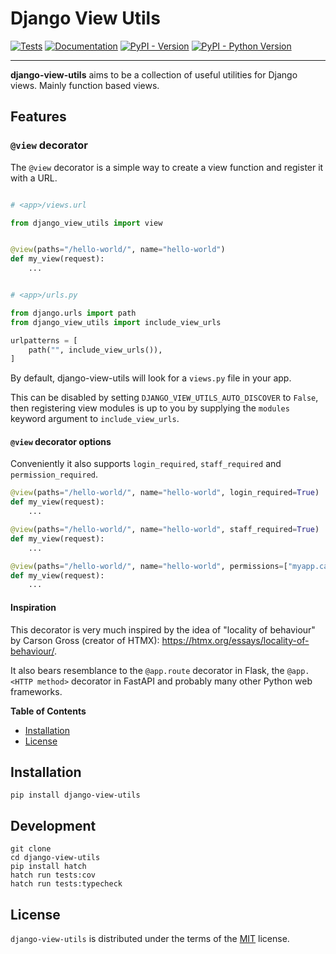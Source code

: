 # Django View Utils

[![Tests](https://github.com/valberg/django-view-utils/actions/workflows/test.yml/badge.svg)](https://github.com/valberg/django-view-utils/actions/workflows/test.yml)
[![Documentation](https://readthedocs.org/projects/django-view-utils/badge/?version=latest)](https://django-view-utils.readthedocs.io/en/latest/?badge=latest)
[![PyPI - Version](https://img.shields.io/pypi/v/django-view-utils.svg)](https://pypi.org/project/django-view-utils)
[![PyPI - Python Version](https://img.shields.io/pypi/pyversions/django-view-utils.svg)](https://pypi.org/project/django-view-utils)

-----

**django-view-utils** aims to be a collection of useful utilities for Django views. Mainly function based views.

## Features

### `@view` decorator

The `@view` decorator is a simple way to create a view function and register it with a URL.

```python

# <app>/views.url

from django_view_utils import view


@view(paths="/hello-world/", name="hello-world")
def my_view(request):
    ...


# <app>/urls.py

from django.urls import path
from django_view_utils import include_view_urls

urlpatterns = [
    path("", include_view_urls()),
]
```

By default, django-view-utils will look for a `views.py` file in your app.

This can be disabled by setting `DJANGO_VIEW_UTILS_AUTO_DISCOVER` to `False`, then registering view modules is up to you by supplying the `modules` keyword argument to `include_view_urls`.

#### `@view` decorator options
Conveniently it also supports `login_required`, `staff_required` and `permission_required`.

```python
@view(paths="/hello-world/", name="hello-world", login_required=True)
def my_view(request):
    ...

@view(paths="/hello-world/", name="hello-world", staff_required=True)
def my_view(request):
    ...

@view(paths="/hello-world/", name="hello-world", permissions=["myapp.can_do_something"])
def my_view(request):
    ...
```

#### Inspiration

This decorator is very much inspired by the idea of "locality of behaviour" by Carson Gross (creator of HTMX): https://htmx.org/essays/locality-of-behaviour/.

It also bears resemblance to the `@app.route` decorator in Flask, the `@app.<HTTP method>` decorator in FastAPI and probably many other Python web frameworks.


**Table of Contents**

- [Installation](#installation)
- [License](#license)

## Installation

```console
pip install django-view-utils
```

## Development

```console
git clone
cd django-view-utils
pip install hatch
hatch run tests:cov
hatch run tests:typecheck
```

## License

`django-view-utils` is distributed under the terms of the [MIT](https://spdx.org/licenses/MIT.html) license.
